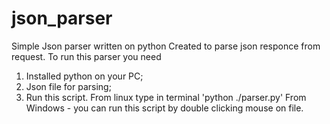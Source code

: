 # json_parser
Simple Json parser written on python
Created to parse json responce from request.
To run this parser you need 
1. Installed python on your PC;
2. Json file for parsing;
3. Run this script.
From linux type in terminal 'python ./parser.py'
From Windows - you can run this script by double clicking mouse on file.